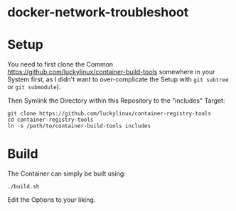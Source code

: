 # docker-network-troubleshoot

# Setup
You need to first clone the Common https://github.com/luckylinux/container-build-tools somewhere in your System first, as I didn't want to over-complicate the Setup with `git subtree` or `git submodule`).

Then Symlink the Directory within this Repository to the "includes" Target:
```
git clone https://github.com/luckylinux/container-registry-tools
cd container-registry-tools
ln -s /path/to/container-build-tools includes
```

# Build
The Container can simply be built using:
```
./build.sh
```

Edit the Options to your liking.
